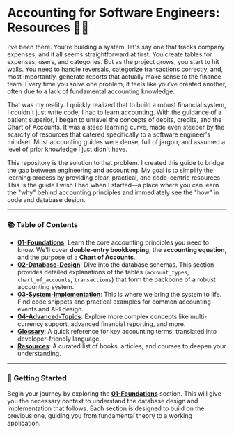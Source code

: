 # Accounting for Software Engineers: Resources 👨‍💻

I’ve been there. You're building a system, let's say one that tracks company expenses, and it all seems straightforward at first. You create tables for expenses, users, and categories. But as the project grows, you start to hit walls. You need to handle reversals, categorize transactions correctly, and, most importantly, generate reports that actually make sense to the finance team. Every time you solve one problem, it feels like you've created another, often due to a lack of fundamental accounting knowledge.

That was my reality. I quickly realized that to build a robust financial system, I couldn't just write code; I had to learn accounting. With the guidance of a patient superior, I began to unravel the concepts of debits, credits, and the Chart of Accounts. It was a steep learning curve, made even steeper by the scarcity of resources that catered specifically to a software engineer's mindset. Most accounting guides were dense, full of jargon, and assumed a level of prior knowledge I just didn't have.

This repository is the solution to that problem. I created this guide to bridge the gap between engineering and accounting. My goal is to simplify the learning process by providing clear, practical, and code-centric resources. This is the guide I wish I had when I started—a place where you can learn the "why" behind accounting principles and immediately see the "how" in code and database design.

---

### 📚 Table of Contents

* **[01-Foundations](01-Foundations/)**: Learn the core accounting principles you need to know. We'll cover **double-entry bookkeeping**, the **accounting equation**, and the purpose of a **Chart of Accounts**.
* **[02-Database-Design](02-Database-Design/)**: Dive into the database schemas. This section provides detailed explanations of the tables (`account_types`, `chart_of_accounts`, `transactions`) that form the backbone of a robust accounting system.
* **[03-System-Implementation](03-System-Implementation/)**: This is where we bring the system to life. Find code snippets and practical examples for common accounting events and API design.
* **[04-Advanced-Topics](04-Advanced-Topics/)**: Explore more complex concepts like multi-currency support, advanced financial reporting, and more.
* **[Glossary](Glossary.md)**: A quick reference for key accounting terms, translated into developer-friendly language.
* **[Resources](Resources.md)**: A curated list of books, articles, and courses to deepen your understanding.

---

### 🚀 Getting Started

Begin your journey by exploring the **[01-Foundations](01-Foundations/)** section. This will give you the necessary context to understand the database design and implementation that follows. Each section is designed to build on the previous one, guiding you from fundamental theory to a working application.
